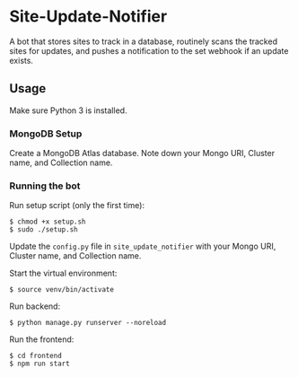 # Site-Update-Notifier

A bot that stores sites to track in a database, routinely scans the tracked sites for updates, and pushes a notification to the set webhook if an update exists.

## Usage

Make sure Python 3 is installed.

### MongoDB Setup

Create a MongoDB Atlas database. Note down your Mongo URI, Cluster name, and Collection name.

### Running the bot

Run setup script (only the first time):

```
$ chmod +x setup.sh
$ sudo ./setup.sh
```

Update the `config.py` file in `site_update_notifier` with your Mongo URI, Cluster name, and Collection name.

Start the virtual environment:

```
$ source venv/bin/activate
```

Run backend:

```
$ python manage.py runserver --noreload
```

Run the frontend:

```
$ cd frontend
$ npm run start
```
